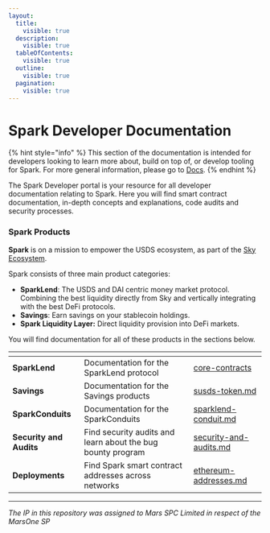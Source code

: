 ```yaml
---
layout:
  title:
    visible: true
  description:
    visible: true
  tableOfContents:
    visible: true
  outline:
    visible: true
  pagination:
    visible: true
---
```


# Spark Developer Documentation

{% hint style="info" %}
This section of the documentation is intended for developers looking to learn more about, build on top of, or develop tooling for Spark. For more general information, please go to [Docs](https://app.gitbook.com/o/HdgfPReNaJoFbN7B3nr5/s/jvdfbhgN5UCpMtP1l8r5/).
{% endhint %}

The Spark Developer portal is your resource for all developer documentation relating to Spark. Here you will find smart contract documentation, in-depth concepts and explanations, code audits and security processes.

### Spark Products

**Spark** is on a mission to empower the USDS ecosystem, as part of the [Sky Ecosystem](https://sky.money).

Spark consists of three main product categories:

* **SparkLend**: The USDS and DAI centric money market protocol. Combining the best liquidity directly from Sky and vertically integrating with the best DeFi protocols.
* **Savings**: Earn savings on your stablecoin holdings.
* **Spark Liquidity Layer:** Direct liquidity provision into DeFi markets.

You will find documentation for all of these products in the sections below.

<table data-view="cards"><thead><tr><th></th><th></th><th data-hidden data-card-target data-type="content-ref"></th></tr></thead><tbody><tr><td><strong>SparkLend</strong></td><td>Documentation for the SparkLend protocol</td><td><a href="sparklend/core-contracts/">core-contracts</a></td></tr><tr><td><strong>Savings</strong></td><td>Documentation for the Savings products</td><td><a href="savings/susds-token.md">susds-token.md</a></td></tr><tr><td><strong>SparkConduits</strong></td><td>Documentation for the SparkConduits</td><td><a href="sparkconduits/sparklend-conduit.md">sparklend-conduit.md</a></td></tr><tr><td><strong>Security and Audits</strong></td><td>Find security audits and learn about the bug bounty program</td><td><a href="security/security-and-audits.md">security-and-audits.md</a></td></tr><tr><td><strong>Deployments</strong></td><td>Find Spark smart contract addresses across networks</td><td><a href="deployment-addresses/ethereum-addresses.md">ethereum-addresses.md</a></td></tr></tbody></table>

***

_The IP in this repository was assigned to Mars SPC Limited in respect of the MarsOne SP_

